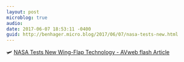```yaml
---
layout: post
microblog: true
audio: 
date: 2017-06-07 18:53:11 -0400
guid: http://benhager.micro.blog/2017/06/07/nasa-tests-new.html
---
```

🛩 [NASA Tests New Wing-Flap Technology - AVweb flash Article](https://www.avweb.com/avwebflash/news/NASA-Tests-New-Wing-Flap-Technology-229111-1.html)
